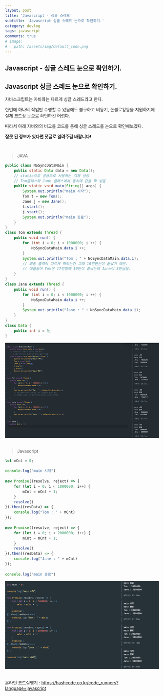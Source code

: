 ```yaml
---
layout: post
title: 'Javascript - 싱글 스레드'
subtitle: 'Javascript 싱글 스레드 눈으로 확인하기.'
category: devlog
tags: javascript
comments: true
# image: 
#   path: /assets/img/default_code.png
---
```


## Javascript - 싱글 스레드 눈으로 확인하기.

## Javascript 싱글 스레드 눈으로 확인하기.

자바스크립트는 자바와는 다르게 싱글 스레드라고 한다.

한번에 하나의 작업만 수행할 수 있음에도 불구하고 비동기, 논블로킹등을 지원하기에 실제 코드상 눈으로 확인하긴 어렵다.

따라서 아래 자바와의 비교를 코드를 통해 싱글 스레드를 눈으로 확인해보겠다.

**잘못 된 정보가 있다면 댓글로 알려주길 바랍니다!**

<br/>
 

> JAVA

```java
public class NoSyncDataMain {
    public static Data data = new Data();
    // static으로 공용으로 사용하는 객체 생성
    // Tom클래스와 Jane 클래스에서 동시에 값을 막 넣음
    public static void main(String[] args) {
        System.out.println("main 시작");
        Tom t = new Tom();
        Jane j = new Jane();
        t.start();
        j.start();
        System.out.println("main 종료");
    }
}
class Tom extends Thread {
    public void run() {
        for (int i = 0; i < 1000000; i ++) {
            NoSyncDataMain.data.i ++;
        }
        System.out.println("Tom : " + NoSyncDataMain.data.i);
        // 최종 출력이 다르게 찍히는건 그때 10만연산이 끝났기 때문.
        // 예를들어 Tom은 17만일때 10만이 끝났는데 Jane이 3만남음.
    }
}
class Jane extends Thread {
    public void run() {
        for (int i = 0; i < 1000000; i ++) {
            NoSyncDataMain.data.i ++;
        }
        System.out.println("Jane : " + NoSyncDataMain.data.i);
    }
}
class Data {
    public int i = 0;
}
```

![Javascript test](/assets/img/post/99F9A74E5FA152002B.png)
<br/><br/>
 

> Javascript

```javascript
let mCnt = 0;

console.log("main 시작")

new Promise((resolve, reject) => {
    for (let i = 0; i < 1000000; i++) {
        mCnt = mCnt + 1;
    }
    resolve()
}).then((resData) => {
    console.log("Tom : " + mCnt)
});

new Promise((resolve, reject) => {
    for (let i = 0; i < 2000000; i++) {
        mCnt = mCnt + 1;
    }
    resolve()
}).then((resData) => {
    console.log("Jane : " + mCnt)
});

console.log("main 종료")
```

![Javascript test](/assets/img/post/997BD04E5FA152102A.png)
<br/><br/>
 

 

온라인 코드실행기 : https://hashcode.co.kr/code_runners?language=javascript